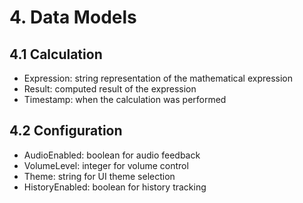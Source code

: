 # 4. Data Models

## 4.1 Calculation
- Expression: string representation of the mathematical expression
- Result: computed result of the expression
- Timestamp: when the calculation was performed

## 4.2 Configuration
- AudioEnabled: boolean for audio feedback
- VolumeLevel: integer for volume control
- Theme: string for UI theme selection
- HistoryEnabled: boolean for history tracking
